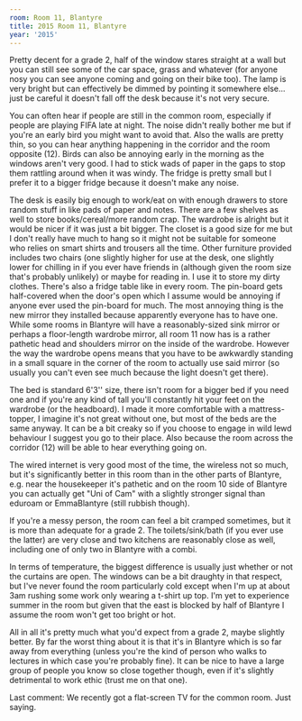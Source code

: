```yaml
---
room: Room 11, Blantyre
title: 2015 Room 11, Blantyre
year: '2015'
---
```


Pretty decent for a grade 2, half of the window stares straight at a wall but you can still see some of the car space, grass and whatever (for anyone nosy you can see anyone coming and going on their bike too). The lamp is very bright but can effectively be dimmed by pointing it somewhere else... just be careful it doesn't fall off the desk because it's not very secure.

You can often hear if people are still in the common room, especially if people are playing FIFA late at night. The noise didn't really bother me but if you're an early bird you might want to avoid that. Also the walls are pretty thin, so you can hear anything happening in the corridor and the room opposite (12). Birds can also be annoying early in the morning as the windows aren't very good. I had to stick wads of paper in the gaps to stop them rattling around when it was windy. The fridge is pretty small but I prefer it to a bigger fridge because it doesn't make any noise.

The desk is easily big enough to work/eat on with enough drawers to store random stuff in like pads of paper and notes. There are a few shelves as well to store books/cereal/more random crap. The wardrobe is alright but it would be nicer if it was just a bit bigger. The closet is a good size for me but I don't really have much to hang so it might not be suitable for someone who relies on smart shirts and trousers all the time. Other furniture provided includes two chairs (one slightly higher for use at the desk, one slightly lower for chilling in if you ever have friends in (although given the room size that's probably unlikely) or maybe for reading in. I use it to store my dirty clothes. There's also a fridge table like in every room. The pin-board gets half-covered when the door's open which I assume would be annoying if anyone ever used the pin-board for much. The most annoying thing is the new mirror they installed because apparently everyone has to have one. While some rooms in Blantyre will have a reasonably-sized sink mirror or perhaps a floor-length wardrobe mirror, all room 11 now has is a rather pathetic head and shoulders mirror on the inside of the wardrobe. However the way the wardrobe opens means that you have to be awkwardly standing in a small square in the corner of the room to actually use said mirror (so usually you can't even see much because the light doesn't get there).

The bed is standard 6'3'' size, there isn't room for a bigger bed if you need one and if you're any kind of tall you'll constantly hit your feet on the wardrobe (or the headboard). I made it more comfortable with a mattress-topper, I imagine it's not great without one, but most of the beds are the same anyway. It can be a bit creaky so if you choose to engage in wild lewd behaviour I suggest you go to their place. Also because the room across the corridor (12) will be able to hear everything going on.

The wired internet is very good most of the time, the wireless not so much, but it's significantly better in this room than in the other parts of Blantyre, e.g. near the housekeeper it's pathetic and on the room 10 side of Blantyre you can actually get "Uni of Cam" with a slightly stronger signal than eduroam or EmmaBlantyre (still rubbish though).

If you're a messy person, the room can feel a bit cramped sometimes, but it is more than adequate for a grade 2. The toilets/sink/bath (if you ever use the latter) are very close and two kitchens are reasonably close as well, including one of only two in Blantyre with a combi.

In terms of temperature, the biggest difference is usually just whether or not the curtains are open. The windows can be a bit draughty in that respect, but I've never found the room particularly cold except when I'm up at about 3am rushing some work only wearing a t-shirt up top. I'm yet to experience summer in the room but given that the east is blocked by half of Blantyre I assume the room won't get too bright or hot.

All in all it's pretty much what you'd expect from a grade 2, maybe slightly better. By far the worst thing about it is that it's in Blantyre which is so far away from everything (unless you're the kind of person who walks to lectures in which case you're probably fine). It can be nice to have a large group of people you know so close together though, even if it's slightly detrimental to work ethic (trust me on that one).

Last comment: We recently got a flat-screen TV for the common room. Just saying.